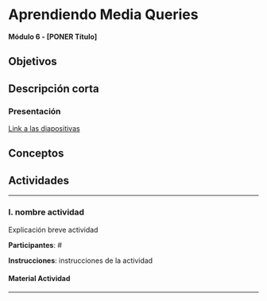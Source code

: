 # Aprendiendo Media Queries

**Módulo 6 - [PONER Título]**

## Objetivos

## Descripción corta

### Presentación

[Link a las diapositivas](https://drive.google.com/open?id=1yOKlQOBYnUAMudCI2k_epB-BDkAFLVG0k9osdZ0pHbs)

## Conceptos

## Actividades

---

### I. nombre actividad

Explicación breve actividad

**Participantes**: #

**Instrucciones**: instrucciones de la actividad

#### Material Actividad

---
